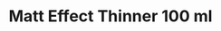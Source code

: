 ---
layout: product
title: "Matt Effect Thinner 100 ml"
price: "850" 
desc: "Razređivač"
img_path: "/assets/img/ABT112.webp"
brand: "Abteilung 502"
available: true
special_offer: false
new: false
soon: false
cat: "050000"
subcat: "050500"
subsubcat: "00"
sifra: "ABT112"
popular: false
---